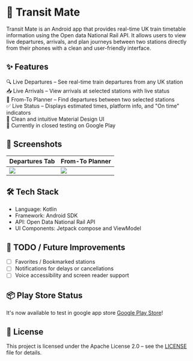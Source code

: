 🚆 Transit Mate
===============

Transit Mate is an Android app that provides real-time UK train timetable information using the Open data National Rail API. It allows users to view live departures, arrivals, and plan journeys between two stations directly from their phones with a clean and user-friendly interface.

✨ Features
-----------
🔍 Live Departures – See real-time train departures from any UK station  
📥 Live Arrivals – View arrivals at selected stations with live status  
🔁 From-To Planner – Find departures between two selected stations  
✅ Live Status – Displays estimated times, platform info, and "On time" indicators  
🔧 Clean and intuitive Material Design UI  
📲 Currently in closed testing on Google Play  


📱 Screenshots
--------------
| Departures Tab                                             | From-To Planner                                   |
|------------------------------------------------------------|---------------------------------------------------|
| <img src="https://play-lh.googleusercontent.com/5vDAF4_Gy6MADCa980Q4SLqig0gR-Er3m-Y4zSoXr_ATvEopMVG_jo-P8GVBOiBX-vtQZcnDMKgdMQHGa8__=w1052-h592-rw"/> | <img src="https://play-lh.googleusercontent.com/evAgpjFZgJ_F_eTlEupVoMpCa-QcoqvcjUJjPkGfk4q25h77Grm215OA1WTZL3_QdqdUrMwHtxsSWfXGfjtg3WM=w1052-h592-rw"/> |

🛠️ Tech Stack
--------------
- Language: Kotlin
- Framework: Android SDK
- API: Open Data National Rail API
- UI Components: Jetpack compose and ViewModel

🧩 TODO / Future Improvements
------------------------------
- [ ] Favorites / Bookmarked stations  
- [ ] Notifications for delays or cancellations  
- [ ] Voice accessibility and screen reader support  

📦 Play Store Status
---------------------
It's now available to test in google app store [Google Play Store](https://play.google.com/store/apps/details?id=com.das.transitMate)!


📄 License
-----------
This project is licensed under the Apache License 2.0 – see the [LICENSE](https://github.com/Gomida05/TransitMate/blob/main/LICENSE) file for details.
